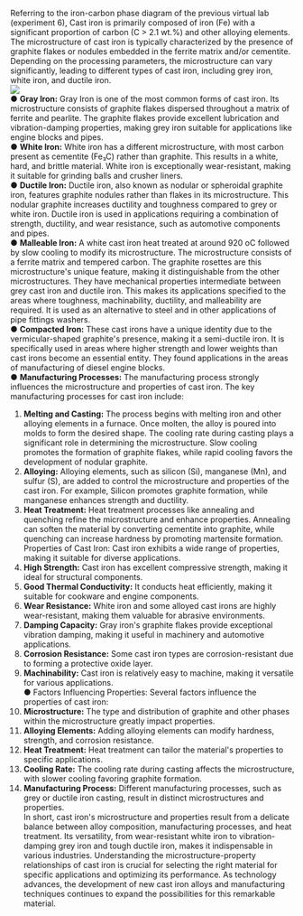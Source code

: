 Referring to the iron-carbon phase diagram of the previous virtual lab (experiment 6), Cast iron is primarily composed of iron (Fe) with a significant proportion of carbon (C > 2.1 wt.%) and other alloying elements. The microstructure of cast iron is typically characterized by the presence of graphite flakes or nodules embedded in the ferrite matrix and/or cementite. Depending on the processing parameters, the microstructure can vary significantly, leading to different types of cast iron, including grey iron, white iron, and ductile iron.<br>
<image src="images/image 1.PNG>"> <br>
●	<b>Gray Iron:</b> Gray Iron is one of the most common forms of cast iron. Its microstructure consists of graphite flakes dispersed throughout a matrix of ferrite and pearlite. The graphite flakes provide excellent lubrication and vibration-damping properties, making grey iron suitable for applications like engine blocks and pipes.<br>
●	<b>White Iron:</b> White iron has a different microstructure, with most carbon present as cementite (Fe₃C) rather than graphite. This results in a white, hard, and brittle material. White iron is exceptionally wear-resistant, making it suitable for grinding balls and crusher liners.<br>
●	<b>Ductile Iron:</b> Ductile iron, also known as nodular or spheroidal graphite iron, features graphite nodules rather than flakes in its microstructure. This nodular graphite increases ductility and toughness compared to grey or white iron. Ductile iron is used in applications requiring a combination of strength, ductility, and wear resistance, such as automotive components and pipes.<br>
●	<b>Malleable Iron:</b> A white cast iron heat treated at around 920 oC followed by slow cooling to modify its microstructure. The microstructure consists of a ferrite matrix and tempered carbon. The graphite rosettes are this microstructure's unique feature, making it distinguishable from the other microstructures. They have mechanical properties intermediate between grey cast iron and ductile iron. This makes its applications specified to the areas where toughness, machinability, ductility, and malleability are required. It is used as an alternative to steel and in other applications of pipe fittings washers. <br>
●	<b>Compacted Iron:</b> These cast irons have a unique identity due to the vermicular-shaped graphite's presence, making it a semi-ductile iron. It is specifically used in areas where higher strength and lower weights than cast irons become an essential entity. They found applications in the areas of manufacturing of diesel engine blocks.<br>
●	<b>Manufacturing Processes:</b> The manufacturing process strongly influences the microstructure and properties of cast iron. The key manufacturing processes for cast iron include:<br>
1. <b>Melting and Casting:</b> The process begins with melting iron and other alloying elements in a furnace. Once molten, the alloy is poured into molds to form the desired shape. The cooling rate during casting plays a significant role in determining the microstructure. Slow cooling promotes the formation of graphite flakes, while rapid cooling favors the development of nodular graphite.<br>
2. <b>Alloying:</b> Alloying elements, such as silicon (Si), manganese (Mn), and sulfur (S), are added to control the microstructure and properties of the cast iron. For example, Silicon promotes graphite formation, while manganese enhances strength and ductility.<br>
3. <b>Heat Treatment:</b> Heat treatment processes like annealing and quenching refine the microstructure and enhance properties. Annealing can soften the material by converting cementite into graphite, while quenching can increase hardness by promoting martensite formation.<br>
Properties of Cast Iron: Cast iron exhibits a wide range of properties, making it suitable for diverse applications.<br>
1. <b>High Strength:</b> Cast iron has excellent compressive strength, making it ideal for structural components.<br>
2. <b>Good Thermal Conductivity:</b> It conducts heat efficiently, making it suitable for cookware and engine components.<br>
3. <b>Wear Resistance:</b> White iron and some alloyed cast irons are highly wear-resistant, making them valuable for abrasive environments.<br>
4. <b>Damping Capacity:</b> Gray iron's graphite flakes provide exceptional vibration damping, making it useful in machinery and automotive applications.<br>
5. <b>Corrosion Resistance:</b> Some cast iron types are corrosion-resistant due to forming a protective oxide layer.<br>
6. <b>Machinability:</b> Cast iron is relatively easy to machine, making it versatile for various applications.<br>
●	Factors Influencing Properties: Several factors influence the properties of cast iron:<br>
1. <b>Microstructure:</b> The type and distribution of graphite and other phases within the microstructure greatly impact properties.<br>
2. <b>Alloying Elements:</b> Adding alloying elements can modify hardness, strength, and corrosion resistance.<br>
3. <b>Heat Treatment:</b> Heat treatment can tailor the material's properties to specific applications.<br>
4. <b>Cooling Rate:</b> The cooling rate during casting affects the microstructure, with slower cooling favoring graphite formation.<br>
5. <b>Manufacturing Process:</b> Different manufacturing processes, such as grey or ductile iron casting, result in distinct microstructures and properties.<br>
In short, cast iron's microstructure and properties result from a delicate balance between alloy composition, manufacturing processes, and heat treatment. Its versatility, from wear-resistant white iron to vibration-damping grey iron and tough ductile iron, makes it indispensable in various industries. Understanding the microstructure-property relationships of cast iron is crucial for selecting the right material for specific applications and optimizing its performance. As technology advances, the development of new cast iron alloys and manufacturing techniques continues to expand the possibilities for this remarkable material. <br><br>


